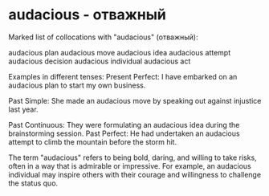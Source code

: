 # audacious - отважный


Marked list of collocations with "audacious" (отважный):

audacious plan
audacious move
audacious idea
audacious attempt
audacious decision
audacious individual
audacious act

Examples in different tenses:
Present Perfect: I have embarked on an audacious plan to start my own business.

Past Simple: She made an audacious move by speaking out against injustice last year.

Past Continuous: They were formulating an audacious idea during the brainstorming session.
Past Perfect: He had undertaken an audacious attempt to climb the mountain before the storm hit.

The term "audacious" refers to being bold, daring, and willing to take risks, often in a way that is admirable or impressive. For example, an audacious individual may inspire others with their courage and willingness to challenge the status quo.
